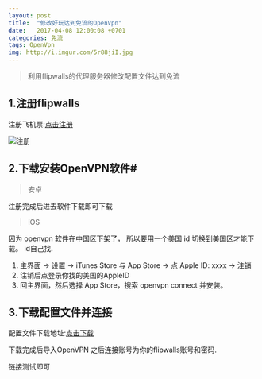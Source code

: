 ```yaml
---
layout: post
title:  "修改好玩达到免流的OpenVpn"
date:   2017-04-08 12:00:08 +0701
categories: 免流
tags: OpenVpn
img: http://i.imgur.com/5r88jiI.jpg
---
```


> 利用flipwalls的代理服务器修改配置文件达到免流

## 1.注册flipwalls #

 注册飞机票:[点击注册](http://dwz.cn/ht2q4vr1 "点击注册")

![注册](http://i.imgur.com/EileusX.png)

## 2.下载安装OpenVPN软件#
>安卓

注册完成后进去软件下载即可下载

>IOS

因为 openvpn 软件在中国区下架了，
所以要用一个美国 id 切换到美国区才能下载。
id自己找.

1. 主界面 -> 设置 -> iTunes Store 与 App Store -> 点 Apple ID: xxxx -> 注销
2. 注销后点登录你找的美国的AppleID
3. 回主界面，然后选择 App Store，搜索 openvpn connect 并安装。


## 3.下载配置文件并连接 #

配置文件下载地址:[点击下载](https://github.com/Townwang/openVpnMlConfig)

下载完成后导入OpenVPN  之后连接账号为你的flipwalls账号和密码.

链接测试即可





	







